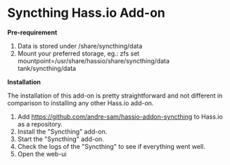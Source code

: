 # Syncthing Hass.io Add-on

**Pre-requirement**

1) Data is stored under /share/syncthing/data
2) Mount your preferred storage, eg.: zfs set mountpoint=/usr/share/hassio/share/syncthing/data tank/syncthing/data

**Installation**

The installation of this add-on is pretty straightforward and not different in comparison to installing any other Hass.io add-on.

1) Add https://github.com/andre-sam/hassio-addon-syncthing to Hass.io as a repository.
2) Install the "Syncthing" add-on.
3) Start the "Syncthing" add-on.
4) Check the logs of the "Syncthing" to see if everything went well.
5) Open the web-ui
